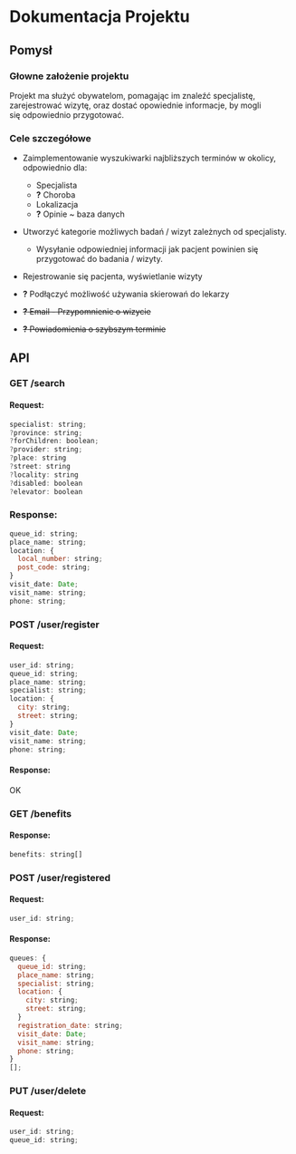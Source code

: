 # Dokumentacja Projektu

## Pomysł

### Głowne założenie projektu

Projekt ma służyć obywatelom, pomagając im znaleźć specjalistę, zarejestrować wizytę, oraz dostać opowiednie informacje, by mogli się odpowiednio przygotować.

### Cele szczegółowe

- Zaimplementowanie wyszukiwarki najbliższych terminów w okolicy, odpowiednio dla:

  - Specjalista
  - **?** Choroba
  - Lokalizacja
  - **?** Opinie ~ baza danych

- Utworzyć kategorie możliwych badań / wizyt zależnych od specjalisty.

  - Wysyłanie odpowiedniej informacji jak pacjent powinien się przygotować do badania / wizyty.

- Rejestrowanie się pacjenta, wyświetlanie wizyty

- **?** Podłączyć możliwość używania skierowań do lekarzy

- ~~**?** Email - Przypomnienie o wizycie~~

- ~~**?** Powiadomienia o szybszym terminie~~

## API

### GET /search

#### Request:

```js
specialist: string;
?province: string;
?forChildren: boolean;
?provider: string;
?place: string
?street: string
?locality: string
?disabled: boolean
?elevator: boolean
```

### Response:

```js
queue_id: string;
place_name: string;
location: {
  local_number: string;
  post_code: string;
}
visit_date: Date;
visit_name: string;
phone: string;
```

### POST /user/register

#### Request:

```js
user_id: string;
queue_id: string;
place_name: string;
specialist: string;
location: {
  city: string;
  street: string;
}
visit_date: Date;
visit_name: string;
phone: string;
```

#### Response:

OK

### GET /benefits

#### Response:

```js
benefits: string[]
```

### POST /user/registered

#### Request:

```js
user_id: string;
```

#### Response:

```js
queues: {
  queue_id: string;
  place_name: string;
  specialist: string;
  location: {
    city: string;
    street: string;
  }
  registration_date: string;
  visit_date: Date;
  visit_name: string;
  phone: string;
}
[];
```

### PUT /user/delete

#### Request:

```js
user_id: string;
queue_id: string;
```
